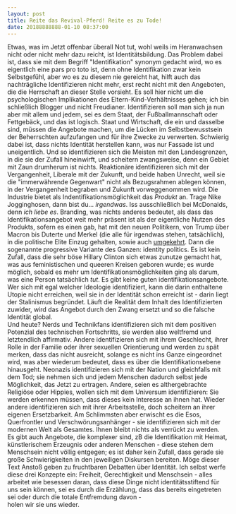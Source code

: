 ```yaml
---
layout: post
title: Reite das Revival-Pferd! Reite es zu Tode!
date: 20188888888-01-10 08:37:00
---
```


Etwas, was im Jetzt offenbar überall Not tut, wohl weils im Heranwachsen nicht oder nicht mehr dazu reicht, ist Identitätsbildung. Das Problem dabei ist, dass sie mit dem Begriff "Identifikation" synonym gedacht wird, wo es eigentlich eine pars pro toto ist, denn ohne Identifikation zwar kein Selbstgefühl, aber wo es zu diesem nie gereicht hat, hilft auch das nachträgliche Identifizieren nicht mehr, erst recht nicht mit den Angeboten, die die Herrschaft an dieser Stelle vorsieht. Es soll hier nicht um die psychologischen Implikationen des Eltern-Kind-Verhältnisses gehen; ich bin schließlich Blogger und nicht Freudianer. Identifizieren soll man sich ja nun aber mit allem und jedem, sei es dem Staat, der Fußballmannschaft oder Fettgebäck, und das ist logisch. Staat und Wirtschaft, die ein und dasselbe sind, müssen die Angebote machen, um die Lücken im Selbstbewusstsein der Beherrschten aufzufangen und für ihre Zwecke zu verwerten. Schwierig dabei ist, dass nichts Identität herstellen kann, was nur Fassade ist und uneigentlich. Und so identifizieren sich die Meisten mit den Landesgrenzen, in die sie der Zufall hineinwirft, und scheitern zwangsweise, denn ein Gebiet mit Zaun drumherum ist nichts. Reaktionäre identifizieren sich mit der Vergangenheit, Liberale mit der Zukunft, und beide haben Unrecht, weil sie die "immerwährende Gegenwart" nicht als Bezugsrahmen ablegen können, in der Vergangenheit begraben und Zukunft vorweggenommen wird. Die Industrie bietet als Indentifikationsmöglichkeit das *Produkt* an. Trage Nike Jogginghosen, dann bist du... *irgendwas*. Iss ausschließlich bei McDonalds, denn *ich liebe es*. Branding, was nichts anderes bedeutet, als dass das Identifikationsangebot weit mehr präsent ist als der eigentliche Nutzen des Produkts, sofern es einen gab, hat mit den neuen Politikern, von Trump über Macron bis Duterte und Merkel (die alle für irgendwas stehen, tatsächlich), in die politische Elite Einzug gehalten, sowie auch [umgekehrt](http://www.tagesspiegel.de/berlin/jahreskarte-zum-schnueren-bvg-und-adidas-bringen-zusammen-einen-sneaker-raus/20832388.html). Dann die sogenannte progressive Variante des Ganzen: identity politics. Es ist kein Zufall, dass die sehr böse Hillary Clinton sich etwas zunutze gemacht hat, was aus feministischen und queeren Kreisen geboren wurde; es wurde möglich, sobald es mehr um Identifikationsmöglichkeiten ging als darum, was eine Person tatsächlich *tut*. Es gibt keine guten identifikationsangebote. Wer sich mit egal welcher Ideologie identifiziert, kann die darin enthaltene Utopie nicht erreichen, weil sie in der Identität schon erreicht ist - darin liegt der Stalinismus begründet. Läuft die Realität dem Inhalt des Identifizierten zuwider, wird das Angebot durch den Zwang ersetzt und so die falsche Identität global. <br>
Und heute? Nerds und Technikfans identifizieren sich mit dem positiven Potenzial des technischen Fortschritts, sie werden also weltfremd und letztendlich affirmativ. Andere identifizieren sich mit ihrem Geschlecht, ihrer Rolle in der Familie oder ihrer sexuellen Orientierung und werden zu spät merken, dass das nicht ausreicht, solange es nicht ins Ganze eingeordnet wird, was aber wiederum bedeutet, dass es über die Identifikationsebene hinausgeht. Neonazis identifizieren sich mit der Nation und gleichfalls mit dem Tod; sie nehmen sich und jedem Menschen dadurch selbst jede Möglichkeit, das Jetzt zu ertragen. Andere, seien es althergebrachte Religiöse oder Hippies, wollen sich mit dem Universum identifizieren: Sie werden erkennen müssen, dass dieses kein Interesse an ihnen hat. Wieder andere identifizieren sich mit ihrer Arbeitsstelle, doch scheitern an ihrer eigenen Ersetzbarkeit. Am Schlimmsten aber erwischt es die Esos, Querfrontler und Verschwörungsanhänger - sie identifizieren sich mit der modernen Welt als Gesamtes. Ihnen bleibt nichts als verrückt zu werden.<br> Es gibt auch Angebote, die komplexer sind, zB die Identifikation mit Heimat, künstlerischem Erzeugnis oder anderen Menschen - diese stehen dem Menschsein nicht völlig entgegen; es ist daher kein Zufall, dass gerade sie große Schwierigkeiten in den jeweiligen Diskursen bereiten. Möge dieser Text Anstoß geben zu fruchtbaren Debatten über Identität. Ich selbst werfe diese drei Konzepte ein: Freiheit, Gerechtigkeit und Menschsein - alles arbeitet wie besessen daran, dass diese Dinge nicht identitätsstiftend für uns sein können, sei es durch die Erzählung, dass das bereits eingetreten sei oder durch die totale Entfremdung davon -<br>
 holen wir sie uns wieder.
